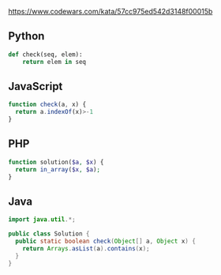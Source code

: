 https://www.codewars.com/kata/57cc975ed542d3148f00015b

## Python
```python
def check(seq, elem):
    return elem in seq
```

## JavaScript
```js
function check(a, x) {
  return a.indexOf(x)>-1
}
```

## PHP
```php
function solution($a, $x) {
  return in_array($x, $a);
}
```

## Java
```java
import java.util.*;

public class Solution {
  public static boolean check(Object[] a, Object x) {
    return Arrays.asList(a).contains(x);
  }
}
```